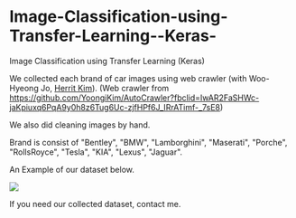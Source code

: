 # Image-Classification-using-Transfer-Learning--Keras-
Image Classification using Transfer Learning (Keras)


We collected each brand of car images using web crawler (with Woo-Hyeong Jo, [Herrit Kim](https://github.com/Jindorry)). (Web crawler from https://github.com/YoongiKim/AutoCrawler?fbclid=IwAR2FaSHWc-jaKpiuxq6PqA9y0h8z6Tug6Uc-zjfHPf6J_IRrATimf-_7sE8)


We also did cleaning images by hand.



Brand is consist of "Bentley", "BMW", "Lamborghini", "Maserati", "Porche", "RollsRoyce", "Tesla", "KIA", "Lexus", "Jaguar".


An Example of our dataset below.


<img src="https://github.com/SongDoHou/Car-Image-Brand-Classification-using-Transfer-Learning--Keras-/blob/master/For_Upload/Ex.PNG">


If you need our collected dataset, contact me.
